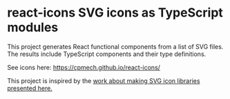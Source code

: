 # react-icons SVG icons as TypeScript modules

This project generates React functional components from a list of SVG files. The results include
TypeScript components and their type definitions.

See icons here: https://cpmech.github.io/react-icons/

This project is inspired by the [work about making SVG icon libraries presented here.](http://nicolasgallagher.com/making-svg-icon-libraries-for-react-apps)
